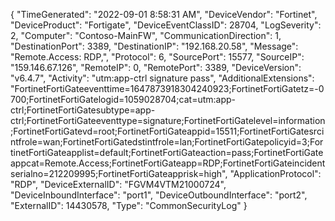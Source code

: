 {         "TimeGenerated":  "2022-09-01 8:58:31 AM",         "DeviceVendor":  "Fortinet",         "DeviceProduct":  "Fortigate",         "DeviceEventClassID":  28704,         "LogSeverity":  2,         "Computer":  "Contoso-MainFW",         "CommunicationDirection":  1,         "DestinationPort":  3389,         "DestinationIP":  "192.168.20.58",         "Message":  "Remote.Access: RDP,",         "Protocol":  6,         "SourcePort":  15577,         "SourceIP":  "159.146.67.126",         "RemoteIP":  0,         "RemotePort":  3389,         "DeviceVersion":  "v6.4.7",         "Activity":  "utm:app-ctrl signature pass",         "AdditionalExtensions":  "FortinetFortiGateeventtime=1647873918304240923;FortinetFortiGatetz=-0700;FortinetFortiGatelogid=1059028704;cat=utm:app-ctrl;FortinetFortiGatesubtype=app-ctrl;FortinetFortiGateeventtype=signature;FortinetFortiGatelevel=information;FortinetFortiGatevd=root;FortinetFortiGateappid=15511;FortinetFortiGatesrcintfrole=wan;FortinetFortiGatedstintfrole=lan;FortinetFortiGatepolicyid=3;FortinetFortiGateapplist=default;FortinetFortiGateaction=pass;FortinetFortiGateappcat=Remote.Access;FortinetFortiGateapp=RDP;FortinetFortiGateincidentserialno=212209995;FortinetFortiGateapprisk=high",         "ApplicationProtocol":  "RDP",         "DeviceExternalID":  "FGVM4VTM21000724",         "DeviceInboundInterface":  "port1",         "DeviceOutboundInterface":  "port2",         "ExternalID":  14430578,         "Type":  "CommonSecurityLog"     }
